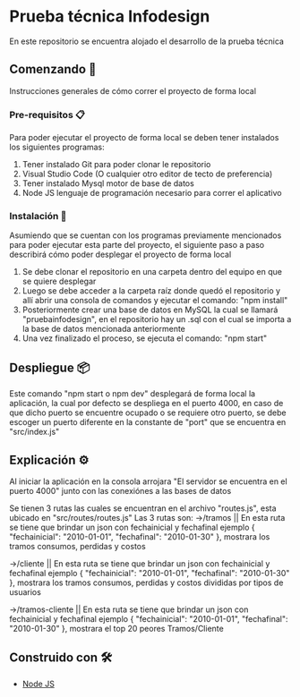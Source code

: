 # Prueba técnica Infodesign

En este repositorio se encuentra alojado el desarrollo de la prueba técnica

## Comenzando 🚀

Instrucciones generales de cómo correr el proyecto de forma local

### Pre-requisitos 📋

Para poder ejecutar el proyecto de forma local se deben tener instalados los siguientes programas:

1. Tener instalado Git para poder clonar le repositorio
2. Visual Studio Code (O cualquier otro editor de tecto de preferencia)
3. Tener instalado Mysql motor de base de datos
4. Node JS lenguaje de programación necesario para correr el aplicativo

### Instalación 🔧

Asumiendo que se cuentan con los programas previamente mencionados para poder ejecutar esta parte del proyecto, el siguiente paso a paso describirá cómo poder desplegar el proyecto de forma local

1. Se debe clonar el repositorio en una carpeta dentro del equipo en que se quiere desplegar
2. Luego se debe acceder a la carpeta raíz donde quedó el repositorio y allí abrir una consola de comandos y ejecutar el comando: "npm install"
3. Posteriormente crear una base de datos en MySQL la cual se llamará "pruebainfodesign", en el repositorio hay un .sql con el cual se importa a la base de datos mencionada anteriormente
5. Una vez finalizado el proceso, se ejecuta el comando: "npm start" 

## Despliegue 📦

Este comando "npm start o npm dev" desplegará de forma local la aplicación, la cual por defecto se despliega en el puerto 4000, en caso de que dicho puerto se encuentre ocupado o se requiere otro puerto, se debe escoger un puerto diferente en la constante de "port" que se encuentra en "src/index.js"

## Explicación ⚙️

Al iniciar la aplicación en la consola arrojara "El servidor se encuentra en el puerto 4000" junto con las conexiónes a las bases de datos

Se tienen 3 rutas las cuales se encuentran en el archivo "routes.js", esta ubicado en "src/routes/routes.js"
Las 3 rutas son:
  →/tramos
    || En esta ruta se tiene que brindar un json con fechainicial y fechafinal ejemplo { "fechainicial": "2010-01-01", "fechafinal": "2010-01-30" }, mostrara los tramos consumos, perdidas y costos
  
  →/cliente
    || En esta ruta se tiene que brindar un json con fechainicial y fechafinal ejemplo { "fechainicial": "2010-01-01", "fechafinal": "2010-01-30" }, mostrara los tramos consumos, perdidas y costos divididas por tipos de usuarios
  
  →/tramos-cliente
    || En esta ruta se tiene que brindar un json con fechainicial y fechafinal ejemplo { "fechainicial": "2010-01-01", "fechafinal": "2010-01-30" }, mostrara el top 20 peores Tramos/Cliente

## Construido con 🛠️

* [Node JS](https://nodejs.org/es/)
